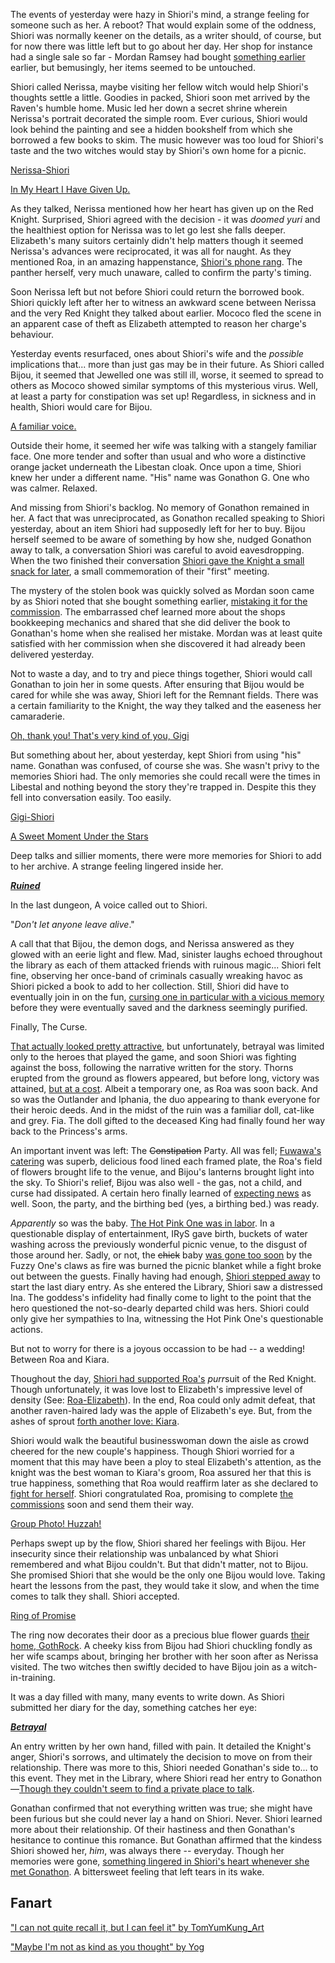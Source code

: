 The events of yesterday were hazy in Shiori's mind, a strange feeling for someone such as her. A reboot? That would explain some of the oddness, Shiori was normally keener on the details, as a writer should, of course, but for now there was little left but to go about her day. Her shop for instance had a single sale so far - Mordan Ramsey had bought [something earlier](https://youtu.be/mb91g7vQSnA?t=342) earlier, but bemusingly, her items seemed to be untouched.

Shiori called Nerissa, maybe visiting her fellow witch would help Shiori's thoughts settle a little. Goodies in packed, Shiori soon met arrived by the Raven's humble home. Music led her down a secret shrine wherein Nerissa's portrait decorated the simple room. Ever curious, Shiori would look behind the painting and see a hidden bookshelf from which she borrowed a few books to skim. The music however was too loud for Shiori's taste and the two witches would stay by Shiori's own home for a picnic.

[Nerissa-Shiori](#edge:nerissa-shiori)

[In My Heart I Have Given Up.](https://youtu.be/mb91g7vQSnA?t=1065)

As they talked, Nerissa mentioned how her heart has given up on the Red Knight. Surprised, Shiori agreed with the decision - it was _doomed yuri_ and the healthiest option for Nerissa was to let go lest she falls deeper. Elizabeth's many suitors certainly didn't help matters though it seemed Nerissa's advances were reciprocated, it was all for naught. As they mentioned Roa, in an amazing happenstance, [Shiori's phone rang](https://youtu.be/mb91g7vQSnA?t=1096). The panther herself, very much unaware, called to confirm the party's timing. 

Soon Nerissa left but not before Shiori could return the borrowed book. Shiori quickly left after her to witness an awkward scene between Nerissa and the very Red Knight they talked about earlier. Mococo fled the scene in an apparent case of theft as Elizabeth attempted to reason her charge's behaviour.

Yesterday events resurfaced, ones about Shiori's wife and the _possible_ implications that... more than just gas may be in their future. As Shiori called Bijou, it seemed that Jewelled one was still ill, worse, it seemed to spread to others as Mococo showed similar symptoms of this mysterious virus. Well, at least a party for constipation was set up! Regardless, in sickness and in health, Shiori would care for Bijou.

[A familiar voice.](#embed:https://youtu.be/mb91g7vQSnA?t=1732)

Outside their home, it seemed her wife was talking with a stangely familiar face. One more tender and softer than usual and who wore a distinctive orange jacket underneath the Libestan cloak. Once upon a time, Shiori knew her under a different name. "His" name was Gonathon G. One who was calmer. Relaxed.

And missing from Shiori's backlog. No memory of Gonathon remained in her. A fact that was unreciprocated, as Gonathon recalled speaking to Shiori yesterday, about an item Shiori had supposedly left for her to buy. Bijou herself seemed to be aware of something by how she, nudged Gonathon away to talk, a conversation Shiori was careful to avoid eavesdropping. When the two finished their conversation [Shiori gave the Knight a small snack for later](https://youtu.be/mb91g7vQSnA?t=2040), a small commemoration of their "first" meeting.

The mystery of the stolen book was quickly solved as Mordan soon came by as Shiori noted that she bought something earlier, [mistaking it for the commission](https://youtu.be/mb91g7vQSnA?t=2438). The embarrassed chef learned more about the shops bookkeeping mechanics and shared that she did deliver the book to Gonathan's home when she realised her mistake. Mordan was at least quite satisfied with her commission when she discovered it had already been delivered yesterday.

Not to waste a day, and to try and piece things together, Shiori would call Gonathan to join her in some quests. After ensuring that Bijou would be cared for while she was away, Shiori left for the Remnant fields. There was a certain familiarity to the Knight, the way they talked and the easeness her camaraderie.

[Oh, thank you! That's very kind of you, Gigi](#embed:https://youtu.be/mb91g7vQSnA?t=3283)

But something about her, about yesterday, kept Shiori from using "his" name. Gonathan was confused, of course she was. She wasn't privy to the memories Shiori had. The only memories she could recall were the times in Libestal and nothing beyond the story they're trapped in. Despite this they fell into conversation easily. Too easily. 

[Gigi-Shiori](#edge:gigi-shiori)

[A Sweet Moment Under the Stars](#embed:https://youtu.be/mb91g7vQSnA?t=4171)

Deep talks and sillier moments, there were more memories for Shiori to add to her archive. A strange feeling lingered inside her.  

[**_Ruined_**](#embed:https://youtu.be/mb91g7vQSnA?t=6148)

In the last dungeon, A voice called out to Shiori. 

"_Don't let anyone leave alive_."

A call that that Bijou, the demon dogs, and Nerissa answered as they glowed with an eerie light and flew. Mad, sinister laughs echoed throughout the library as each of them attacked friends with ruinous magic... Shiori felt fine,  observing her once-band of criminals casually wreaking havoc as Shiori picked a book to add to her collection. Still, Shiori did have to eventually join in on the fun, [cursing one in particular with a vicious memory](https://youtu.be/mb91g7vQSnA?t=6446) before they were eventually saved and the darkness seemingly purified.

Finally, The Curse.

[That actually looked pretty attractive](https://youtu.be/mb91g7vQSnA?t=6687), but unfortunately, betrayal was limited only to the heroes that played the game, and soon Shiori was fighting against the boss, following the narrative written for the story. Thorns erupted from the ground as flowers appeared, but before long, victory was attained, [but at a cost](https://youtu.be/mb91g7vQSnA?t=6977). Albeit a temporary one, as Roa was soon back. And so was the Outlander and Iphania, the duo appearing to thank everyone for their heroic deeds. And in the midst of the ruin was a familiar doll, cat-like and grey. Fia. The doll gifted to the deceased King had finally found her way back to the Princess's arms.

An important invent was left: The ~~Constipation~~ Party. All was fell; [Fuwawa's catering](https://youtu.be/mb91g7vQSnA?t=7271) was superb, delicious food lined each framed plate, the Roa's field of flowers brought life to the venue, and Bijou's lanterns brought light into the sky. To Shiori's relief, Bijou was also well - the gas, not a child, and curse had dissipated. A certain hero finally learned of [expecting news](https://youtu.be/mb91g7vQSnA?t=7930) as well. Soon, the party, and the birthing bed (yes, a birthing bed.) was ready.

*Apparently* so was the baby. [The Hot Pink One was in labor](https://youtu.be/mb91g7vQSnA?t=8883). In a questionable display of entertainment, IRyS gave birth, buckets of water washing across the previously wonderful picnic venue, to the disgust of those around her. Sadly, or not, the ~~chick~~ baby [was gone too soon](https://youtu.be/mb91g7vQSnA?t=9845) by the Fuzzy One's claws as fire was burned the picnic blanket while a fight broke out between the guests. Finally having had enough, [Shiori stepped away](https://youtu.be/mb91g7vQSnA?t=10172) to start the last diary entry. As she entered the Library, Shiori saw a distressed Ina. The goddess's infidelity had finally come to light to the point that the hero questioned the not-so-dearly departed child was hers. Shiori could only give her sympathies to Ina, witnessing the Hot Pink One's questionable actions.

But not to worry for there is a joyous occassion to be had -- a wedding! Between Roa and Kiara.

Thoughout the day, [Shiori had supported Roa's](https://youtu.be/mb91g7vQSnA?t=7135) *purr*suit of the Red Knight. Though unfortunately, it was love lost to Elizabeth's impressive level of density (See: [Roa-Elizabeth](#edge:raora-liz)). In the end, Roa could only admit defeat, that another raven-haired lady was the apple of Elizabeth's eye. But, from the ashes of sprout [forth another love: Kiara](#edge:raora-kiara). 

Shiori would walk the beautiful businesswoman down the aisle as crowd cheered for the new couple's happiness. Though Shiori worried for a moment that this may have been a ploy to steal Elizabeth's attention, as the knight was the best woman to Kiara's groom, Roa assured her that this is true happiness, something that Roa would reaffirm later as she declared to [fight for herself](https://youtu.be/mb91g7vQSnA?t=10949). Shiori congratulated Roa, promising to complete [the commissions](https://youtu.be/mb91g7vQSnA?t=8350) soon and send them their way.

[Group Photo! Huzzah!](#embed:https://youtu.be/mb91g7vQSnA?t=10859)

Perhaps swept up by the flow, Shiori shared her feelings with Bijou. Her insecurity since their relationship was unbalanced by what Shiori remembered and what Bijou couldn't. But that didn't matter, not to Bijou. She promised Shiori that she would be the only one Bijou would love. Taking heart the lessons from the past, they would take it slow, and when the time comes to talk they shall. Shiori accepted.

[Ring of Promise](#embed:https://youtu.be/mb91g7vQSnA?t=11132)

The ring now decorates their door as a precious blue flower guards [their home, GothRock](https://youtu.be/mb91g7vQSnA?t=11372). A cheeky kiss from Bijou had Shiori chuckling fondly as her wife scamps about, bringing her brother with her soon after as Nerissa visited. The two witches then swiftly decided to have Bijou join as a witch-in-training.

It was a day filled with many, many events to write down. As Shiori submitted her diary for the day, something catches her eye:

[**_Betrayal_**](#embed:https://youtu.be/mb91g7vQSnA?t=11957)

An entry written by her own hand, filled with pain. It detailed the Knight's anger, Shiori's sorrows, and ultimately the decision to move on from their relationship. There was more to this, Shiori needed Gonathan's side to... to this event. They met in the Library, where Shiori read her entry to Gonathon—[Though they couldn't seem to find a private place to talk](https://youtu.be/mb91g7vQSnA?t=12352).

Gonathan confirmed that not everything written was true; she might have been furious but she could never lay a hand on Shiori. Never. Shiori learned more about their relationship. Of their hastiness and then Gonathan's hesitance to continue this romance. But Gonathan affirmed that the kindess Shiori showed her, *him*, was always there -- everyday. Though her memories were gone, [something lingered in Shiori's heart whenever she met Gonathon](https://youtu.be/mb91g7vQSnA?t=12655). A bittersweet feeling that left tears in its wake. 


## Fanart

["I can not quite recall it, but I can feel it" by TomYumKung_Art](https://x.com/TomYumKung_Art/status/1922095825062117883)

["Maybe I'm not as kind as you thought" by Yog](https://x.com/MassiveYog/status/1923695201052393918)
